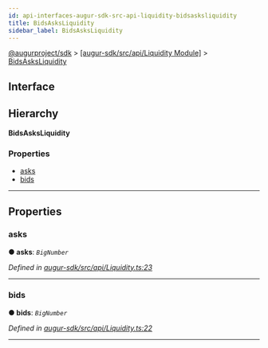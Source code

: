 ```yaml
---
id: api-interfaces-augur-sdk-src-api-liquidity-bidsasksliquidity
title: BidsAsksLiquidity
sidebar_label: BidsAsksLiquidity
---
```


[@augurproject/sdk](api-readme.md) > [[augur-sdk/src/api/Liquidity Module]](api-modules-augur-sdk-src-api-liquidity-module.md) > [BidsAsksLiquidity](api-interfaces-augur-sdk-src-api-liquidity-bidsasksliquidity.md)

## Interface

## Hierarchy

**BidsAsksLiquidity**

### Properties

* [asks](api-interfaces-augur-sdk-src-api-liquidity-bidsasksliquidity.md#asks)
* [bids](api-interfaces-augur-sdk-src-api-liquidity-bidsasksliquidity.md#bids)

---

## Properties

<a id="asks"></a>

###  asks

**● asks**: *`BigNumber`*

*Defined in [augur-sdk/src/api/Liquidity.ts:23](https://github.com/AugurProject/augur/blob/1e1466f1d3/packages/augur-sdk/src/api/Liquidity.ts#L23)*

___
<a id="bids"></a>

###  bids

**● bids**: *`BigNumber`*

*Defined in [augur-sdk/src/api/Liquidity.ts:22](https://github.com/AugurProject/augur/blob/1e1466f1d3/packages/augur-sdk/src/api/Liquidity.ts#L22)*

___

